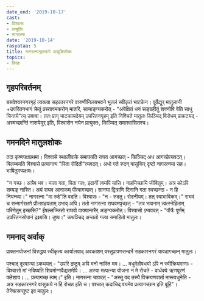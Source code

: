 ```yaml
---
date_end: '2019-10-17'
cast:
- विश्वासः
- वासुकिः
- नागरत्ना
date: '2019-10-14'
rasyataa: 5
title: नागरत्नागृहत्यागे वासुकिशोकः
topics:
- विरहः
---
```


## गृहपरिवर्तनम्
बसवेश्वरनगरगृहं त्यक्त्वा सहकारनगरे वारुणीनिलयभवने भूतलं स्वीकृतं भाटकेन। पूर्वेद्युर् मातुलानी +उपरितनभागं क्रेतुं प्रस्तावमकरोन् मातरि, साचाङ्ग्यकरोत् - "अपेक्षितं धनं सङ्ग्रहीतुं शक्नोषि वेति साधु चिन्तये"त्य् उक्त्वा। ततः प्राग् भाटकायदेयम् उपरितनगृहम् इति निश्चिते मातुलः किञ्चिद् विरोधम् प्राकटयद् - अस्मच्छान्तिं नाशयेयुर् इति, विश्वासेन नयेन प्रत्युक्तः, किञ्चित् समाश्वासितश्च।

## गमनदिने मातुलशोकः
तदा कृष्णपक्षप्रथमा। विश्वासे स्थालीपाके समापयति राघव आगच्छत् - किञ्चिद् अध आगच्छेत्यवदत्। विलम्बयति विश्वासे प्रत्यागत्य "पिता रोदिती"त्यवदत्। अधो गते रुदन् वासुकिर् दृष्टो नागरत्नया सह। भाषितुमप्यक्षमः। 

"न गच्छ। अत्रैव भव। माता गता, पिता गतः, इदानीं त्वमपि यासि। नाहमिच्छामि जीवितुम्। अत्र कोऽपि सम्यङ् नास्ति। अयं राघव आनाकम् पीत्वागच्छत्। सानघा द्वित्राणि दिनानि गता स्वच्छन्दा - न हि नियन्त्र्या।" नागरत्ना "मा रुदे"ति वदति। विश्वासः - "न - रुदतु। रोदनीयम्। तत् स्वाभाविकम्।" राघवं च सन्मार्गरक्षणे प्रौत्साहयताम् उभाव् अपि। ततो नागरत्ना राघवमपृच्छत् - "तत्र भावनाम् त्वत्स्नेहिताम् परिणेतुम् इच्छसि?" ईषल्लज्जितो राघवो वाक्यान्तरैर् अङ्ग्यकरोत्। विश्वासो ऽप्यवदत् - "पौत्रैः पूर्णम् उपरितनसोपानं द्रक्ष्यसि। तुष्य।" कथञ्चिद् अन्ततो गत्वा समाहितो मातुलः।

## गमनाद् अर्वाक्
प्राक्तनयोजनां विरुद्ध्य स्वीकृत्य कार्यालयाद् अवकाशम् वस्तुप्रापणसन्दर्भे सहकारनगरं यावदागच्छन् मातुलः। 

पश्चाद् दूरवाण्या ऽकथयत् - "उपरि द्रष्टुम् अपि मनो नास्ति मम। … मधुमेहौषधयो ऽपि न स्वीक्रियमाणाः - विश्वासो मां नयिष्यति शिवमोग्गवैद्यसमीपे।  … अस्या मत्पत्न्या योजना न मे रोचते - वार्धक्ये ऋणपूरणं क्लेशाय।  … प्रत्यागच्छ त्वम्।" इति। नागरत्ना चावदत् - "अस्तु वद तस्यै विक्रयणवार्ता मास्त्वधुनेति - अत्र सहकारनगरे वासुकये न हि रोचत इति च। पश्चात् कदाचिद् वयमेव प्रत्यागच्छाम इति ब्रूहि"। तेनेषत्सन्तुष्ट इव मातुलः।

